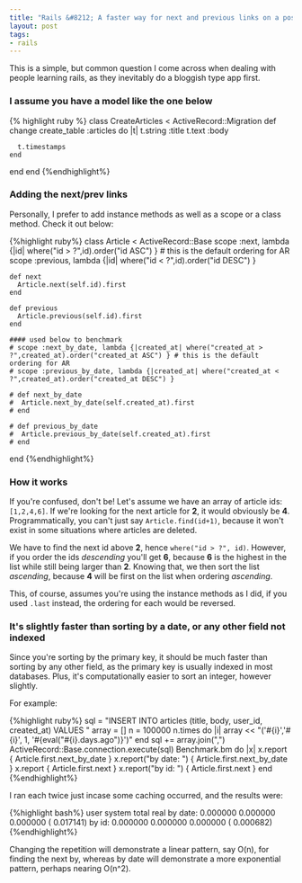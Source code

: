 ```yaml
--- 
title: "Rails &#8212; A faster way for next and previous links on a post, article, or any model"
layout: post
tags:
- rails
---
```



This is a simple, but common question I come across when dealing with people learning rails, as they inevitably do a bloggish type app first.

### I assume you have a model like the one below

{% highlight ruby %}
class CreateArticles < ActiveRecord::Migration
  def change
    create_table :articles do |t|
      t.string :title
      t.text :body

      t.timestamps
    end
  end
end
{%endhighlight%}

### Adding the next/prev links

Personally, I prefer to add instance methods as well as a scope or a class method. Check it out below:

{%highlight ruby%}
class Article < ActiveRecord::Base
	scope :next, lambda {|id| where("id > ?",id).order("id ASC") } # this is the default ordering for AR
	scope :previous, lambda {|id| where("id < ?",id).order("id DESC") }

	def next
	  Article.next(self.id).first
	end

	def previous
	  Article.previous(self.id).first
	end

	#### used below to benchmark
	# scope :next_by_date, lambda {|created_at| where("created_at > ?",created_at).order("created_at ASC") } # this is the default ordering for AR
	# scope :previous_by_date, lambda {|created_at| where("created_at < ?",created_at).order("created_at DESC") }

	# def next_by_date
	#  Article.next_by_date(self.created_at).first
	# end

	# def previous_by_date
	#  Article.previous_by_date(self.created_at).first
	# end

end
{%endhighlight%}

### How it works

If you're confused, don't be! Let's assume we have an array of article ids: `[1,2,4,6]`. If we're looking for the next article for **2**, it would obviously be **4**. Programmatically, you can't just say `Article.find(id+1)`, because it won't exist in some situations where articles are deleted. 

We have to find the next id above **2**, hence `where("id > ?", id)`. However, if you order the ids *descending* you'll get **6**, because **6** is the highest in the list while still being larger than **2**. Knowing that, we then sort the list *ascending*, because **4** will be first on the list when ordering *ascending*.

This, of course, assumes you're using the instance methods as I did, if you used `.last` instead, the ordering for each would be reversed.


### It's slightly faster than sorting by a date, or any other field not indexed

Since you're sorting by the primary key, it should be much faster than sorting by any other field, as the primary key is usually indexed in most databases. Plus, it's computationally easier to sort an integer, however slightly.

For example:

{%highlight ruby%}
sql = "INSERT INTO articles (title, body, user_id, created_at) VALUES "
array = []
n = 100000
n.times do |i| 
  array << "('#{i}','#{i}', 1, '#{eval("#{i}.days.ago")}')"
end
sql += array.join(",")
ActiveRecord::Base.connection.execute(sql)
Benchmark.bm do |x|
  x.report { Article.first.next_by_date }
  x.report("by date: ") { Article.first.next_by_date }
  x.report { Article.first.next }
  x.report("by id: ") { Article.first.next }
end
{%endhighlight%}

I ran each twice just incase some caching occurred, and the results were:

{%highlight bash%}
      user     system      total        real
by date:   0.000000   0.000000   0.000000 (  0.017141)
by id:     0.000000   0.000000   0.000000 (  0.000682)
{%endhighlight%}

Changing the repetition will demonstrate a linear pattern, say O(n), for finding the next by, whereas by date will demonstrate a more exponential pattern, perhaps nearing O(n^2).

